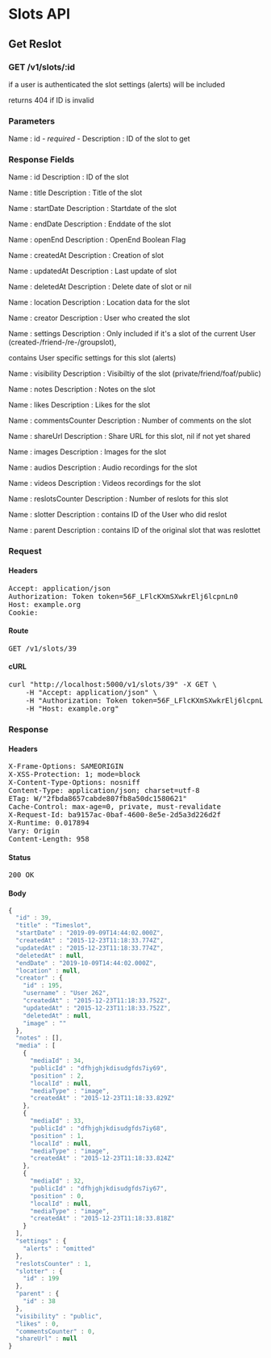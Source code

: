 # Slots API

## Get Reslot

### GET /v1/slots/:id

if a user is authenticated the slot settings (alerts) will be included

returns 404 if ID is invalid

### Parameters

Name : id *- required -*
Description : ID of the slot to get


### Response Fields

Name : id
Description : ID of the slot

Name : title
Description : Title of the slot

Name : startDate
Description : Startdate of the slot

Name : endDate
Description : Enddate of the slot

Name : openEnd
Description : OpenEnd Boolean Flag

Name : createdAt
Description : Creation of slot

Name : updatedAt
Description : Last update of slot

Name : deletedAt
Description : Delete date of slot or nil

Name : location
Description : Location data for the slot

Name : creator
Description : User who created the slot

Name : settings
Description : Only included if it&#39;s a slot of the current User (created-/friend-/re-/groupslot),

contains User specific settings for this slot (alerts)

Name : visibility
Description : Visibiltiy of the slot (private/friend/foaf/public)

Name : notes
Description : Notes on the slot

Name : likes
Description : Likes for the slot

Name : commentsCounter
Description : Number of comments on the slot

Name : shareUrl
Description : Share URL for this slot, nil if not yet shared

Name : images
Description : Images for the slot

Name : audios
Description : Audio recordings for the slot

Name : videos
Description : Videos recordings for the slot

Name : reslotsCounter
Description : Number of reslots for this slot

Name : slotter
Description : contains ID of the User who did reslot

Name : parent
Description : contains ID of the original slot that was reslottet

### Request

#### Headers

<pre>Accept: application/json
Authorization: Token token=56F_LFlcKXmSXwkrElj6lcpnLn0
Host: example.org
Cookie: </pre>

#### Route

<pre>GET /v1/slots/39</pre>

#### cURL

<pre class="request">curl &quot;http://localhost:5000/v1/slots/39&quot; -X GET \
	-H &quot;Accept: application/json&quot; \
	-H &quot;Authorization: Token token=56F_LFlcKXmSXwkrElj6lcpnLn0&quot; \
	-H &quot;Host: example.org&quot;</pre>

### Response

#### Headers

<pre>X-Frame-Options: SAMEORIGIN
X-XSS-Protection: 1; mode=block
X-Content-Type-Options: nosniff
Content-Type: application/json; charset=utf-8
ETag: W/&quot;2fbda8657cabde807fb8a50dc1580621&quot;
Cache-Control: max-age=0, private, must-revalidate
X-Request-Id: ba9157ac-0baf-4600-8e5e-2d5a3d226d2f
X-Runtime: 0.017894
Vary: Origin
Content-Length: 958</pre>

#### Status

<pre>200 OK</pre>

#### Body

```javascript
{
  "id" : 39,
  "title" : "Timeslot",
  "startDate" : "2019-09-09T14:44:02.000Z",
  "createdAt" : "2015-12-23T11:18:33.774Z",
  "updatedAt" : "2015-12-23T11:18:33.774Z",
  "deletedAt" : null,
  "endDate" : "2019-10-09T14:44:02.000Z",
  "location" : null,
  "creator" : {
    "id" : 195,
    "username" : "User 262",
    "createdAt" : "2015-12-23T11:18:33.752Z",
    "updatedAt" : "2015-12-23T11:18:33.752Z",
    "deletedAt" : null,
    "image" : ""
  },
  "notes" : [],
  "media" : [
    {
      "mediaId" : 34,
      "publicId" : "dfhjghjkdisudgfds7iy69",
      "position" : 2,
      "localId" : null,
      "mediaType" : "image",
      "createdAt" : "2015-12-23T11:18:33.829Z"
    },
    {
      "mediaId" : 33,
      "publicId" : "dfhjghjkdisudgfds7iy68",
      "position" : 1,
      "localId" : null,
      "mediaType" : "image",
      "createdAt" : "2015-12-23T11:18:33.824Z"
    },
    {
      "mediaId" : 32,
      "publicId" : "dfhjghjkdisudgfds7iy67",
      "position" : 0,
      "localId" : null,
      "mediaType" : "image",
      "createdAt" : "2015-12-23T11:18:33.818Z"
    }
  ],
  "settings" : {
    "alerts" : "omitted"
  },
  "reslotsCounter" : 1,
  "slotter" : {
    "id" : 199
  },
  "parent" : {
    "id" : 38
  },
  "visibility" : "public",
  "likes" : 0,
  "commentsCounter" : 0,
  "shareUrl" : null
}
```
